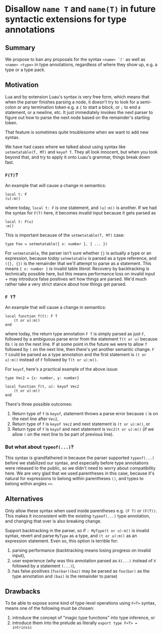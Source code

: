 # Disallow `name T` and `name(T)` in future syntactic extensions for type annotations

## Summary

We propose to ban any proposals for the syntax ``<name> `('`` as well as `<name> <type>` in type annotations, regardless of where they show up, e.g. a type or a type pack.

## Motivation

Lua and by extension Luau's syntax is very free form, which means that when the parser finishes parsing a node, it doesn't try to look for a semi-colon or any termination token e.g. a `{` to start a block, or `;` to end a statement, or a newline, etc. It just immediately invokes the next parser to figure out how to parse the next node based on the remainder's starting token.

That feature is sometimes quite troublesome when we want to add new syntax.

We have had cases where we talked about using syntax like `setmetatable(T, MT)` and `keyof T`. They all look innocent, but when you look beyond that, and try to apply it onto Luau's grammar, things break down fast.

### `F(T)`?

An example that _will_ cause a change in semantics:

```
local t: F
(u):m()
```

where today, `local t: F` is one statement, and `(u):m()` is another. If we had the syntax for `F(T)` here, it becomes invalid input because it gets parsed as

```
local t: F(u)
:m()
```

This is important because of the `setmetatable(T, MT)` case:

```
type Foo = setmetatable({ x: number }, { ... })
```

For `setmetatable`, the parser isn't sure whether `{}` is actually a type or an expression, because _today_ `setmetatable` is parsed as a type reference, and `({}, {})` is the remainder that we'll attempt to parse as a statement. This means `{ x: number }` is invalid table _literal_. Recovery by backtracking is technically possible here, but this means performance loss on invalid input + may introduce false positives wrt how things are parsed. We'd much rather take a very strict stance about how things get parsed.

### `F T`?

An example that _will_ cause a change in semantics:

```
local function f(t): F T
    (t or u):m()
end
```

where today, the return type annotation `F T` is simply parsed as just `F`, followed by a ambiguous parse error from the statement `T(t or u)` because its `(` is on the next line. If at some point in the future we were to allow `T` followed by `(` on the next line, then there's yet another semantic change. `F T` could be parsed as a type annotation and the first statement is `(t or u):m()` instead of `F` followed by `T(t or u):m()`.

For `keyof`, here's a practical example of the above issue:

```
type Vec2 = {x: number, y: number}

local function f(t, u): keyof Vec2
    (t or u):m()
end
```

There's three possible outcomes:

1. Return type of `f` is `keyof`, statement throws a parse error because `(` is on the next line after `Vec2`,
2. Return type of `f` is `keyof Vec2` and next statement is `(t or u):m()`, or
3. Return type of `f` is `keyof` and next statement is `Vec2(t or u):m()` (if we allow `(` on the next line to be part of previous line).

### But what about `typeof(...)`?

This syntax is grandfathered in because the parser supported `typeof(...)` before we stabilized our syntax, and especially before type annotations were released to the public, so we didn't need to worry about compatibility here. We are very glad that we used parentheses in this case, because it's natural for expressions to belong within parentheses `()`, and types to belong within angles `<>`.

## Alternatives

Only allow these syntax when used inside parentheses e.g. `(F T)` or `(F(T))`. This makes it inconsistent with the existing `typeof(...)` type annotation, and changing that over is also breaking change.

Support backtracking in the parser, so if `: MyType(t or u):m()` is invalid syntax, revert and parse `MyType` as a type, and `(t or u):m()` as an expression statement. Even so, this option is terrible for:
  1. parsing performance (backtracking means losing progress on invalid input),
  2. user experience (why was this annotation parsed as `X(...)` instead of `X` followed by a statement `(...)`),
  3. has false positives (`foo(bar)(baz)` may be parsed as `foo(bar)` as the type annotation and `(baz)` is the remainder to parse)

## Drawbacks

To be able to expose some kind of type-level operations using `F<T>` syntax, means one of the following must be chosen:
  1. introduce the concept of "magic type functions" into type inference, or
  2. introduce them into the prelude as literally `export type F<T> = intrinsic`
